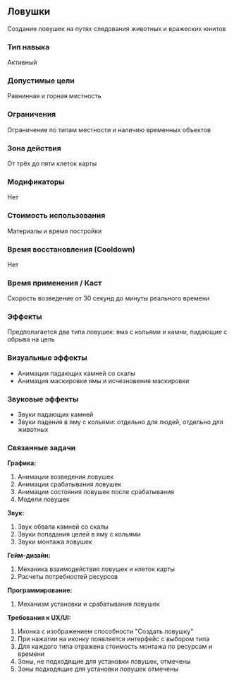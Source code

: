 ## Ловушки

Создание ловушек на путях следования животных и вражеских юнитов

### Тип навыка

Активный

### Допустимые цели

Равнинная и горная местность

### Ограничения

Ограничение по типам местности и наличию временных объектов

### Зона действия

От трёх до пяти клеток карты

### Модификаторы

Нет

### Стоимость использования

Материалы и время постройки

### Время восстановления (Cooldown)

Нет

### Время применения / Каст

Скорость возведение от 30 секунд до минуты реального времени

### Эффекты

Предполагается два типа ловушек: яма с кольями и камни, падающие с обрыва на цель

### Визуальные эффекты

- Анимации падающих камней со скалы
- Анимация маскировки ямы и исчезновения маскировки

### Звуковые эффекты

- Звуки падающих камней
- Звуки падения в яму с кольями: отдельно для людей, отдельно для животных

### Связанные задачи

**Графика:**
1. Анимации возведения ловушек
2. Анимации срабатывания ловушек
3. Анимации состояния ловушек после срабатывания
4. Модели ловушек

**Звук:**
1. Звук обвала камней со скалы
2. Звуки попадания целей в яму с кольями
3. Звуки монтажа ловушек

**Гейм-дизайн:**
1. Механика взаимодействия ловушек и клеток карты
2. Расчеты потребностей ресурсов

**Программирование:**
1. Механизм установки и срабатывания ловушек

**Требования к UX/UI:**
1. Иконка с изображением способности "Создать ловушку"
2. При нажатии на иконку появляется интерфейс с выбором типа
3. Для каждого типа отражена стоимость монтажа по ресурсам и времени
4. Зоны, не подходящие для установки ловушек, отмечены
5. Зоны подходящие для установки ловушек отмечены